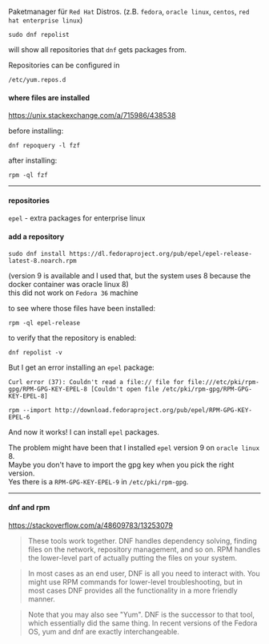 Paketmanager für `Red Hat` Distros. (z.B. `fedora`, `oracle linux`, `centos`, `red hat enterprise linux`)

```
sudo dnf repolist
```
will show all repositories that `dnf` gets packages from.

Repositories can be configured in
```
/etc/yum.repos.d
```
#### where files are installed

https://unix.stackexchange.com/a/715986/438538

before installing:
```
dnf repoquery -l fzf
```

after installing:
```
rpm -ql fzf
```

***
#### repositories
`epel` - extra packages for enterprise linux

#### add a repository

```
sudo dnf install https://dl.fedoraproject.org/pub/epel/epel-release-latest-8.noarch.rpm
```
(version 9 is available and I used that, but the system uses 8 because the docker container was oracle linux 8)\
this did not work on `Fedora 36` machine

to see where those files have been installed:
```
rpm -ql epel-release
```

to verify that the repository is enabled:
```
dnf repolist -v
```

But I get an error installing an `epel` package:
```
Curl error (37): Couldn't read a file:// file for file:///etc/pki/rpm-gpg/RPM-GPG-KEY-EPEL-8 [Couldn't open file /etc/pki/rpm-gpg/RPM-GPG-KEY-EPEL-8]
```

```
rpm --import http://download.fedoraproject.org/pub/epel/RPM-GPG-KEY-EPEL-6
```

And now it works! I can install `epel` packages.

The problem might have been that I installed `epel` version 9 on `oracle linux` 8.\
Maybe you don't have to import the gpg key when you pick the right version.\
Yes there is a `RPM-GPG-KEY-EPEL-9` in `/etc/pki/rpm-gpg`.

***

#### dnf and rpm

https://stackoverflow.com/a/48609783/13253079



> These tools work together. DNF handles dependency solving, finding files on the network, repository management, and so on. RPM handles the lower-level part of actually putting the files on your system.

> In most cases as an end user, DNF is all you need to interact with. You might use RPM commands for lower-level troubleshooting, but in most cases DNF provides all the functionality in a more friendly manner.

> Note that you may also see "Yum". DNF is the successor to that tool, which essentially did the same thing. In recent versions of the Fedora OS, yum and dnf are exactly interchangeable.

